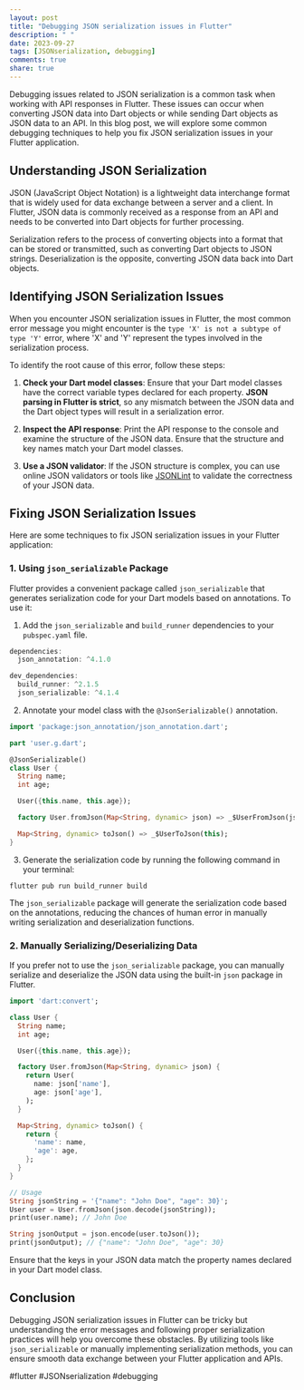 ```yaml
---
layout: post
title: "Debugging JSON serialization issues in Flutter"
description: " "
date: 2023-09-27
tags: [JSONserialization, debugging]
comments: true
share: true
---
```


Debugging issues related to JSON serialization is a common task when working with API responses in Flutter. These issues can occur when converting JSON data into Dart objects or while sending Dart objects as JSON data to an API. In this blog post, we will explore some common debugging techniques to help you fix JSON serialization issues in your Flutter application.

## Understanding JSON Serialization

JSON (JavaScript Object Notation) is a lightweight data interchange format that is widely used for data exchange between a server and a client. In Flutter, JSON data is commonly received as a response from an API and needs to be converted into Dart objects for further processing.

Serialization refers to the process of converting objects into a format that can be stored or transmitted, such as converting Dart objects to JSON strings. Deserialization is the opposite, converting JSON data back into Dart objects.

## Identifying JSON Serialization Issues

When you encounter JSON serialization issues in Flutter, the most common error message you might encounter is the `type 'X' is not a subtype of type 'Y'` error, where 'X' and 'Y' represent the types involved in the serialization process.

To identify the root cause of this error, follow these steps:

1. **Check your Dart model classes**: Ensure that your Dart model classes have the correct variable types declared for each property. **JSON parsing in Flutter is strict**, so any mismatch between the JSON data and the Dart object types will result in a serialization error.

2. **Inspect the API response**: Print the API response to the console and examine the structure of the JSON data. Ensure that the structure and key names match your Dart model classes.

3. **Use a JSON validator**: If the JSON structure is complex, you can use online JSON validators or tools like [JSONLint](https://jsonlint.com/) to validate the correctness of your JSON data.

## Fixing JSON Serialization Issues

Here are some techniques to fix JSON serialization issues in your Flutter application:

### 1. Using `json_serializable` Package

Flutter provides a convenient package called `json_serializable` that generates serialization code for your Dart models based on annotations. To use it:

1. Add the `json_serializable` and `build_runner` dependencies to your `pubspec.yaml` file.

```dart
dependencies:
  json_annotation: ^4.1.0

dev_dependencies:
  build_runner: ^2.1.5
  json_serializable: ^4.1.4
```

2. Annotate your model class with the `@JsonSerializable()` annotation.

```dart
import 'package:json_annotation/json_annotation.dart';

part 'user.g.dart';

@JsonSerializable()
class User {
  String name;
  int age;

  User({this.name, this.age});

  factory User.fromJson(Map<String, dynamic> json) => _$UserFromJson(json);

  Map<String, dynamic> toJson() => _$UserToJson(this);
}
```

3. Generate the serialization code by running the following command in your terminal:

```shell
flutter pub run build_runner build
```

The `json_serializable` package will generate the serialization code based on the annotations, reducing the chances of human error in manually writing serialization and deserialization functions.

### 2. Manually Serializing/Deserializing Data

If you prefer not to use the `json_serializable` package, you can manually serialize and deserialize the JSON data using the built-in `json` package in Flutter.

```dart
import 'dart:convert';

class User {
  String name;
  int age;

  User({this.name, this.age});

  factory User.fromJson(Map<String, dynamic> json) {
    return User(
      name: json['name'],
      age: json['age'],
    );
  }

  Map<String, dynamic> toJson() {
    return {
      'name': name,
      'age': age,
    };
  }
}

// Usage
String jsonString = '{"name": "John Doe", "age": 30}';
User user = User.fromJson(json.decode(jsonString));
print(user.name); // John Doe

String jsonOutput = json.encode(user.toJson());
print(jsonOutput); // {"name": "John Doe", "age": 30}
```

Ensure that the keys in your JSON data match the property names declared in your Dart model class.

## Conclusion

Debugging JSON serialization issues in Flutter can be tricky but understanding the error messages and following proper serialization practices will help you overcome these obstacles. By utilizing tools like `json_serializable` or manually implementing serialization methods, you can ensure smooth data exchange between your Flutter application and APIs.

#flutter #JSONserialization #debugging